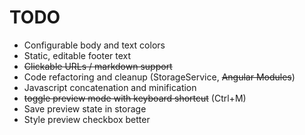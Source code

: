TODO
====

- Configurable body and text colors
- Static, editable footer text
- ~~Clickable URLs / markdown support~~
- Code refactoring and cleanup (StorageService, ~~Angular Modules~~)
- Javascript concatenation and minification
- ~~toggle preview mode with keyboard shortcut~~ (Ctrl+M)
- Save preview state in storage
- Style preview checkbox better